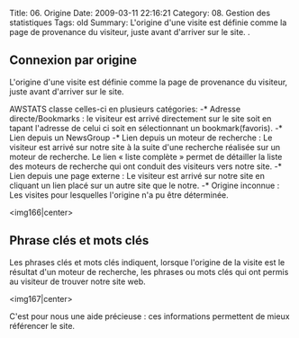Title: 06. Origine 
Date: 2009-03-11 22:16:21
Category: 08. Gestion des statistiques
Tags: old
Summary: L'origine d'une visite est définie comme la page de provenance du visiteur, juste avant d'arriver sur le site.
 . 

## Connexion par origine

L'origine d'une visite est définie comme la page de provenance du visiteur, juste avant d'arriver sur le site.

AWSTATS classe celles-ci en plusieurs catégories:
-* Adresse directe/Bookmarks : le visiteur est arrivé directement sur le site soit en tapant l'adresse de celui ci soit en sélectionnant  un bookmark(favoris).
-* Lien depuis un NewsGroup
-* Lien depuis un moteur de recherche :  Le visiteur est arrivé sur notre site à la suite d'une recherche réalisée sur un moteur de recherche. Le lien « liste complète » permet de détailler la liste des moteurs de recherche qui ont conduit des visiteurs vers notre site.
-* Lien depuis une page externe : Le visiteur est arrivé sur notre site en cliquant un lien placé sur un autre site que le notre.
-* Origine inconnue : Les visites pour lesquelles l'origine n'a pu être déterminée.

<img166|center>

## Phrase clés  et mots clés

Les phrases clés et mots clés indiquent, lorsque l'origine de la visite est le résultat d'un moteur de recherche, les phrases ou mots clés qui ont permis au visiteur de trouver notre site web.

<img167|center>

C'est pour nous une aide précieuse : ces informations permettent de mieux référencer le site.


